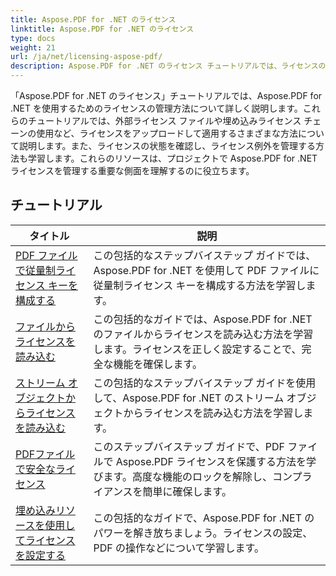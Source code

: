 ```yaml
---
title: Aspose.PDF for .NET のライセンス
linktitle: Aspose.PDF for .NET のライセンス
type: docs
weight: 21
url: /ja/net/licensing-aspose-pdf/
description: Aspose.PDF for .NET のライセンス チュートリアルでは、ライセンスの読み込みと適用など、Aspose.PDF for .NET を使用するためのライセンスの管理について説明します。
---
```

「Aspose.PDF for .NET のライセンス」チュートリアルでは、Aspose.PDF for .NET を使用するためのライセンスの管理方法について詳しく説明します。これらのチュートリアルでは、外部ライセンス ファイルや埋め込みライセンス チェーンの使用など、ライセンスをアップロードして適用するさまざまな方法について説明します。また、ライセンスの状態を確認し、ライセンス例外を管理する方法も学習します。これらのリソースは、プロジェクトで Aspose.PDF for .NET ライセンスを管理する重要な側面を理解するのに役立ちます。

## チュートリアル
| タイトル | 説明 |
| --- | --- | 
| [PDF ファイルで従量制ライセンス キーを構成する](./configure-metered-license/) | この包括的なステップバイステップ ガイドでは、Aspose.PDF for .NET を使用して PDF ファイルに従量制ライセンス キーを構成する方法を学習します。 |  
| [ファイルからライセンスを読み込む](./load-license-from-file/) | この包括的なガイドでは、Aspose.PDF for .NET のファイルからライセンスを読み込む方法を学習します。ライセンスを正しく設定することで、完全な機能を確保します。 |  
| [ストリーム オブジェクトからライセンスを読み込む](./load-license-from-stream-object/) | この包括的なステップバイステップ ガイドを使用して、Aspose.PDF for .NET のストリーム オブジェクトからライセンスを読み込む方法を学習します。 |  
| [PDFファイルで安全なライセンス](./secure-license/) | このステップバイステップ ガイドで、PDF ファイルで Aspose.PDF ライセンスを保護する方法を学びます。高度な機能のロックを解除し、コンプライアンスを簡単に確保します。 |  
| [埋め込みリソースを使用してライセンスを設定する](./set-license-using-embedded-resource/) | この包括的なガイドで、Aspose.PDF for .NET のパワーを解き放ちましょう。ライセンスの設定、PDF の操作などについて学習します。 |  